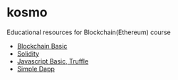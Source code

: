 # kosmo

Educational resources for Blockchain(Ethereum) course

* [Blockchain Basic](http://bit.ly/2Vv390B)  
* [Solidity](http://bit.ly/30JcjF2)  
* [Javascript Basic, Truffle](http://bit.ly/3sEe70A)  
* [Simple Dapp](http://bit.ly/3sFHT4T)  


